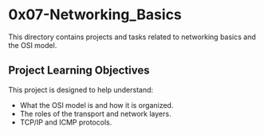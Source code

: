 # 0x07-Networking_Basics

This directory contains projects and tasks related to networking basics and the OSI model.
## Project Learning Objectives

This project is designed to help understand:

- What the OSI model is and how it is organized.
- The roles of the transport and network layers.
- TCP/IP and ICMP protocols.
